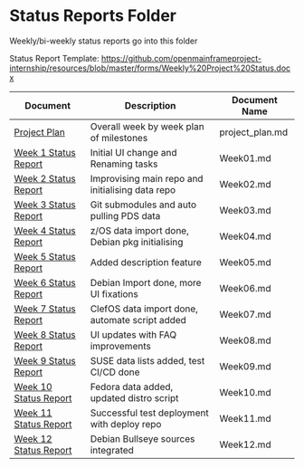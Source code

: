 # Status Reports Folder
Weekly/bi-weekly status reports go into this folder

Status Report Template: https://github.com/openmainframeproject-internship/resources/blob/master/forms/Weekly%20Project%20Status.docx

| Document | Description | Document Name |
|---|---|---|
| [Project Plan](project_plan.md) | Overall week by week plan of milestones | project_plan.md |
| [Week 1 Status Report](reports/Week01.md) | Initial UI change and Renaming tasks | Week01.md | 
| [Week 2 Status Report](reports/Week02.md) | Improvising main repo and initialising data repo | Week02.md |
| [Week 3 Status Report](reports/Week03.md) | Git submodules and auto pulling PDS data | Week03.md |
| [Week 4 Status Report](reports/Week04.md) | z/OS data import done, Debian pkg initialising | Week04.md |
| [Week 5 Status Report](reports/Week05.md) | Added description feature | Week05.md |
| [Week 6 Status Report](reports/Week06.md) | Debian Import done, more UI fixations | Week06.md |
| [Week 7 Status Report](reports/Week07.md) | ClefOS data import done, automate script added | Week07.md |
| [Week 8 Status Report](reports/Week08.md) | UI updates with FAQ improvements | Week08.md |
| [Week 9 Status Report](reports/Week09.md) | SUSE data lists added, test CI/CD done | Week09.md |
| [Week 10 Status Report](reports/Week10.md) | Fedora data added, updated distro script | Week10.md |
| [Week 11 Status Report](reports/Week11.md) | Successful test deployment with deploy repo | Week11.md |
| [Week 12 Status Report](reports/Week12.md) | Debian Bullseye sources integrated | Week12.md |

